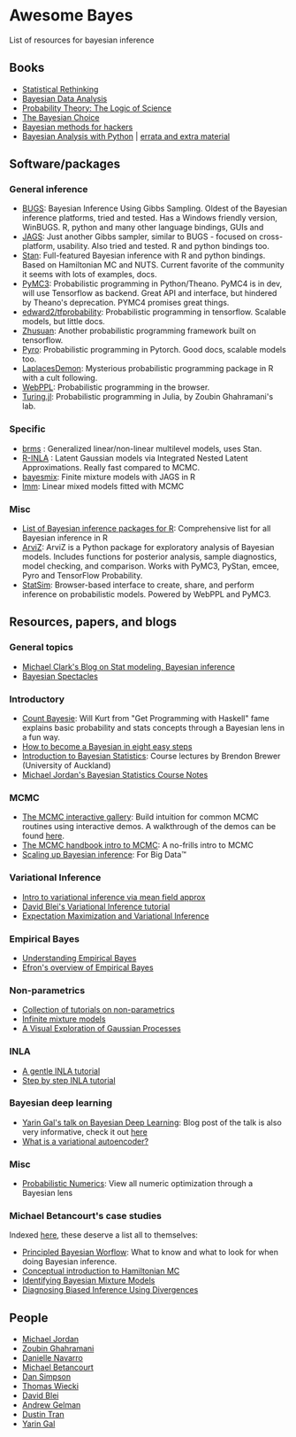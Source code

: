 # Awesome Bayes
List of resources for bayesian inference

## Books

* [Statistical Rethinking](https://xcelab.net/rm/statistical-rethinking/)
* [Bayesian Data Analysis](http://www.stat.columbia.edu/~gelman/book/)
* [Probability Theory: The Logic of Science](https://www.amazon.com/Probability-Theory-E-T-Jaynes/dp/0521592712/ref=as_li_ss_tl?ie=UTF8&qid=1462140419&sr=8-1&keywords=probability+theory+the+logic+science&linkCode=sl1&tag=counbaye09-20&linkId=c8a7186d02be8069fd78b71cce57b3c0)
* [The Bayesian Choice](https://www.amazon.com/Bayesian-Choice-Decision-Theoretic-Computational-Implementation/dp/0387715983)
* [Bayesian methods for hackers](http://camdavidsonpilon.github.io/Probabilistic-Programming-and-Bayesian-Methods-for-Hackers/)
* [Bayesian Analysis with Python](https://www.amazon.com/gp/product/1789341655/ref=dbs_a_def_rwt_bibl_vppi_i0) | [errata and extra material](https://github.com/aloctavodia/BAP)


## Software/packages

### General inference
* [BUGS](http://www.openbugs.net/w/FrontPage): Bayesian Inference Using Gibbs Sampling. Oldest of the Bayesian inference platforms, tried and tested. Has a Windows friendly version, WinBUGS. R, python and many other language bindings, GUIs and 
* [JAGS](http://mcmc-jags.sourceforge.net/): Just another Gibbs sampler, similar to BUGS - focused on cross-platform, usability. Also tried and tested. R and python bindings too.
* [Stan](https://mc-stan.org/): Full-featured Bayesian inference with R and python bindings. Based on Hamiltonian MC and NUTS. Current favorite of the community it seems with lots of examples, docs.
* [PyMC3](https://docs.pymc.io/): Probabilistic programming in Python/Theano. PyMC4 is in dev, will use Tensorflow as backend. Great API and interface, but hindered by Theano's deprecation. PYMC4 promises great things.
* [edward2/tfprobability](https://github.com/tensorflow/probability/tree/master/tensorflow_probability/python/edward2): Probabilistic programming in tensorflow. Scalable models, but little docs.
* [Zhusuan](https://zhusuan.readthedocs.io/en/latest/): Another probabilistic programming framework built on tensorflow.
* [Pyro](https://pyro.ai/): Probabilistic programming in Pytorch. Good docs, scalable models too.
* [LaplacesDemon](https://cran.r-project.org/web/packages/LaplacesDemon/index.html): Mysterious probabilistic programming package in R with a cult following.
* [WebPPL](http://webppl.org/): Probabilistic programming in the browser.
* [Turing.jl](https://github.com/TuringLang/Turing.jl): Probabilistic programming in Julia, by Zoubin Ghahramani's lab.

### Specific
* [brms](https://github.com/paul-buerkner/brms) : Generalized linear/non-linear multilevel models, uses Stan.
* [R-INLA](http://www.r-inla.org/) : Latent Gaussian models via Integrated Nested Latent Approximations. Really fast compared to MCMC.
* [bayesmix](https://cran.r-project.org/web/packages/bayesmix/index.html): Finite mixture models with JAGS in R
* [lmm](https://cran.r-project.org/web/packages/lmm/index.html): Linear mixed models fitted with MCMC

### Misc
* [List of Bayesian inference packages for R](https://cran.r-project.org/web/views/Bayesian.html): Comprehensive list for all Bayesian inference in R
* [ArviZ](https://arviz-devs.github.io/arviz/): ArviZ is a Python package for exploratory analysis of Bayesian models. Includes functions for posterior analysis, sample diagnostics, model checking, and comparison. Works with PyMC3, PyStan, emcee, Pyro and TensorFlow Probability.
* [StatSim](https://statsim.com/): Browser-based interface to create, share, and perform inference on probabilistic models. Powered by WebPPL and PyMC3.

## Resources, papers, and blogs

### General topics
* [Michael Clark's Blog on Stat modeling, Bayesian inference](https://m-clark.github.io/documents.html)
* [Bayesian Spectacles](https://www.bayesianspectacles.org/)


### Introductory
* [Count Bayesie](https://www.countbayesie.com/all-posts): Will Kurt from "Get Programming with Haskell" fame explains basic probability and stats concepts through a Bayesian lens in a fun way. 
* [How to become a Bayesian in eight easy steps](https://link.springer.com/article/10.3758/s13423-017-1317-5)
* [Introduction to Bayesian Statistics](https://www.stat.auckland.ac.nz/~brewer/stats331.pdf): Course lectures by Brendon Brewer (University of Auckland)
* [Michael Jordan's Bayesian Statistics Course Notes](https://people.eecs.berkeley.edu/~jordan/courses/260-spring10/lectures/index.html)

### MCMC
* [The MCMC interactive gallery](https://chi-feng.github.io/mcmc-demo/): Build intuition for common MCMC routines using interactive demos. A walkthrough of the demos can be found [here](http://elevanth.org/blog/2017/11/28/build-a-better-markov-chain/).
* [The MCMC handbook intro to MCMC](https://www.mcmchandbook.net/HandbookChapter1.pdf): A no-frills intro to MCMC
* [Scaling up Bayesian inference](https://simons.berkeley.edu/sites/default/files/docs/6625/dunsonsimons2017.pdf): For Big Data™

### Variational Inference
* [Intro to variational inference via mean field approx](https://blog.evjang.com/2016/08/variational-bayes.html)
* [David Blei's Variational Inference tutorial](https://www.cs.princeton.edu/courses/archive/fall11/cos597C/lectures/variational-inference-i.pdf)
* [Expectation Maximization and Variational Inference](https://chrischoy.github.io/research/Expectation-Maximization-and-Variational-Inference/) 

### Empirical Bayes
* [Understanding Empirical Bayes](http://varianceexplained.org/r/empirical_bayes_baseball/)
* [Efron's overview of Empirical Bayes](http://statweb.stanford.edu/~ckirby/brad/papers/2013EBModeling.pdf)

### Non-parametrics
* [Collection of tutorials on non-parametrics](http://stat.columbia.edu/~porbanz/npb-tutorial.html)
* [Infinite mixture models](https://blog.echen.me/2012/03/20/infinite-mixture-models-with-nonparametric-bayes-and-the-dirichlet-process/)
* [A Visual Exploration of Gaussian Processes](https://distill.pub/2019/visual-exploration-gaussian-processes/)

### INLA
* [A gentle INLA tutorial](https://www.precision-analytics.ca/blog-1/inla)
* [Step by step INLA tutorial](http://www.flutterbys.com.au/stats/tut/tut12.9.html)

### Bayesian deep learning
* [Yarin Gal's talk on Bayesian Deep Learning](https://www.cs.ox.ac.uk/people/yarin.gal/website/PDFs/2017_OReilly_talk.pdf): Blog post of the talk is also very informative, check it out [here](http://mlg.eng.cam.ac.uk/yarin/blog_3d801aa532c1ce.html)
* [What is a variational autoencoder?](https://jaan.io/what-is-variational-autoencoder-vae-tutorial/)

### Misc
* [Probabilistic Numerics](http://probabilistic-numerics.org/): View all numeric optimization through a Bayesian lens

### Michael Betancourt's case studies

Indexed [here](https://betanalpha.github.io/writing/), these deserve a list all to themselves:
* [Principled Bayesian Worflow](https://betanalpha.github.io/assets/case_studies/principled_bayesian_workflow.html): What to know and what to look for when doing Bayesian inference.
* [Conceptual introduction to Hamiltonian MC](https://arxiv.org/pdf/1701.02434.pdf)
* [Identifying Bayesian Mixture Models](https://betanalpha.github.io/assets/case_studies/identifying_mixture_models.html)
* [Diagnosing Biased Inference Using Divergences](https://betanalpha.github.io/assets/case_studies/divergences_and_bias.html)


## People

* [Michael Jordan](https://people.eecs.berkeley.edu/~jordan/)
* [Zoubin Ghahramani](http://mlg.eng.cam.ac.uk/zoubin/)
* [Danielle Navarro](https://compcogscisydney.org/)
* [Michael Betancourt](https://betanalpha.github.io/)
* [Dan Simpson](https://twitter.com/dan_p_simpson?lang=en)
* [Thomas Wiecki](https://www.patreon.com/twiecki)
* [David Blei](http://www.cs.columbia.edu/~blei/)
* [Andrew Gelman](http://www.stat.columbia.edu/~gelman/)
* [Dustin Tran](http://dustintran.com/)
* [Yarin Gal](http://www.cs.ox.ac.uk/people/yarin.gal/website/)


